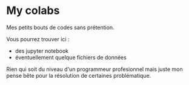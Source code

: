 # My colabs
Mes petits bouts de codes sans prétention.

Vous pourrez trouver ici :
- des jupyter notebook
- éventuellement quelque fichiers de données

Rien qui soit du niveau d'un programmeur profesionnel mais juste mon pense bête pour la résolution de certaines problématique.
